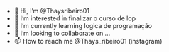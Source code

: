 - 👋 Hi, I’m @Thaysribeiro01
- 👀 I’m interested in  finalizar o curso de lop
- 🌱 I’m currently learning logica de programação
- 💞️ I’m looking to collaborate on ...
- 📫 How to reach me  @Thays_ribeiro01 (instagram)

<!---
Thaysribeiro01/Thaysribeiro01 is a ✨ special ✨ repository because its `README.md` (this file) appears on your GitHub profile.
You can click the Preview link to take a look at your changes.
--->
